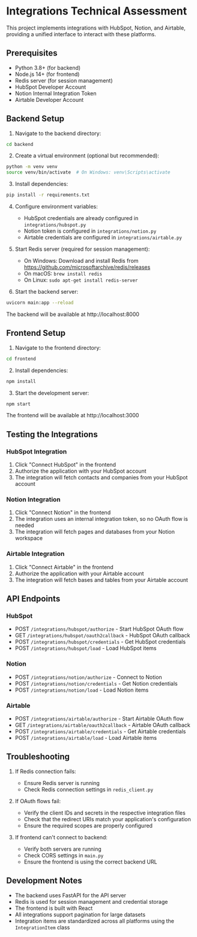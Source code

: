 # Integrations Technical Assessment

This project implements integrations with HubSpot, Notion, and Airtable, providing a unified interface to interact with these platforms.

## Prerequisites

- Python 3.8+ (for backend)
- Node.js 14+ (for frontend)
- Redis server (for session management)
- HubSpot Developer Account
- Notion Internal Integration Token
- Airtable Developer Account

## Backend Setup

1. Navigate to the backend directory:
```bash
cd backend
```

2. Create a virtual environment (optional but recommended):
```bash
python -m venv venv
source venv/bin/activate  # On Windows: venv\Scripts\activate
```

3. Install dependencies:
```bash
pip install -r requirements.txt
```

4. Configure environment variables:
   - HubSpot credentials are already configured in `integrations/hubspot.py`
   - Notion token is configured in `integrations/notion.py`
   - Airtable credentials are configured in `integrations/airtable.py`

5. Start Redis server (required for session management):
   - On Windows: Download and install Redis from https://github.com/microsoftarchive/redis/releases
   - On macOS: `brew install redis`
   - On Linux: `sudo apt-get install redis-server`

6. Start the backend server:
```bash
uvicorn main:app --reload
```
The backend will be available at http://localhost:8000

## Frontend Setup

1. Navigate to the frontend directory:
```bash
cd frontend
```

2. Install dependencies:
```bash
npm install
```

3. Start the development server:
```bash
npm start
```
The frontend will be available at http://localhost:3000

## Testing the Integrations

### HubSpot Integration
1. Click "Connect HubSpot" in the frontend
2. Authorize the application with your HubSpot account
3. The integration will fetch contacts and companies from your HubSpot account

### Notion Integration
1. Click "Connect Notion" in the frontend
2. The integration uses an internal integration token, so no OAuth flow is needed
3. The integration will fetch pages and databases from your Notion workspace

### Airtable Integration
1. Click "Connect Airtable" in the frontend
2. Authorize the application with your Airtable account
3. The integration will fetch bases and tables from your Airtable account

## API Endpoints

### HubSpot
- POST `/integrations/hubspot/authorize` - Start HubSpot OAuth flow
- GET `/integrations/hubspot/oauth2callback` - HubSpot OAuth callback
- POST `/integrations/hubspot/credentials` - Get HubSpot credentials
- POST `/integrations/hubspot/load` - Load HubSpot items

### Notion
- POST `/integrations/notion/authorize` - Connect to Notion
- POST `/integrations/notion/credentials` - Get Notion credentials
- POST `/integrations/notion/load` - Load Notion items

### Airtable
- POST `/integrations/airtable/authorize` - Start Airtable OAuth flow
- GET `/integrations/airtable/oauth2callback` - Airtable OAuth callback
- POST `/integrations/airtable/credentials` - Get Airtable credentials
- POST `/integrations/airtable/load` - Load Airtable items

## Troubleshooting

1. If Redis connection fails:
   - Ensure Redis server is running
   - Check Redis connection settings in `redis_client.py`

2. If OAuth flows fail:
   - Verify the client IDs and secrets in the respective integration files
   - Check that the redirect URIs match your application's configuration
   - Ensure the required scopes are properly configured

3. If frontend can't connect to backend:
   - Verify both servers are running
   - Check CORS settings in `main.py`
   - Ensure the frontend is using the correct backend URL

## Development Notes

- The backend uses FastAPI for the API server
- Redis is used for session management and credential storage
- The frontend is built with React
- All integrations support pagination for large datasets
- Integration items are standardized across all platforms using the `IntegrationItem` class
